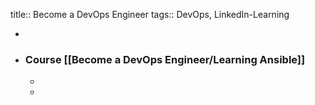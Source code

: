 title:: Become a DevOps Engineer
tags:: DevOps, LinkedIn-Learning

-
- ### Course [[Become a DevOps Engineer/Learning Ansible]]
	-
	-
